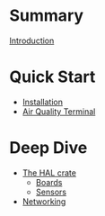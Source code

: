 # Summary

[Introduction](./README.md)

# Quick Start

- [Installation]()
- [Air Quality Terminal]()

# Deep Dive

- [The HAL crate]()
  - [Boards]()
  - [Sensors]()
- [Networking]()
